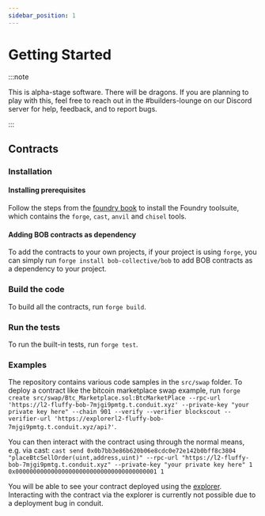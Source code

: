 ```yaml
---
sidebar_position: 1
---
```


# Getting Started

:::note

This is alpha-stage software. There will be dragons. If you are planning to play with this, feel free to reach out in the #builders-lounge on our Discord server for help, feedback, and to report bugs.

:::

## Contracts

### Installation

#### Installing prerequisites

Follow the steps from the [foundry book](https://book.getfoundry.sh/getting-started/installation) to install the Foundry toolsuite, which contains the `forge`, `cast`, `anvil` and `chisel` tools.

#### Adding BOB contracts as dependency

To add the contracts to your own projects, if your project is using `forge`, you can simply run `forge install bob-collective/bob` to add BOB contracts as a dependency to your project.  

### Build the code

To build all the contracts, run `forge build`.

### Run the tests

To run the built-in tests, run `forge test`.

### Examples

The repository contains various code samples in the `src/swap` folder. To deploy a contract like the bitcoin marketplace swap example, run `forge create src/swap/Btc_Marketplace.sol:BtcMarketPlace --rpc-url 'https://l2-fluffy-bob-7mjgi9pmtg.t.conduit.xyz' --private-key "your private key here" --chain 901 --verify --verifier blockscout --verifier-url 'https://explorerl2-fluffy-bob-7mjgi9pmtg.t.conduit.xyz/api?'`.

You can then interact with the contract using through the normal means, e.g. via cast: `cast send 0x0b7bb3e86b620b06e8cdc0e72e142b0bff8c3804 "placeBtcSellOrder(uint,address,uint)" --rpc-url "https://l2-fluffy-bob-7mjgi9pmtg.t.conduit.xyz" --private-key "your private key here" 1 0x0000000000000000000000000000000000000001 1`

You will be able to see your contract deployed using the [explorer](https://explorerl2-ideal-lavender-parrotfish-s3gs5qpznm.t.conduit.xyz/). Interacting with the contract via the explorer is currently not possible due to a deployment bug in conduit.

